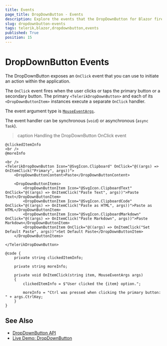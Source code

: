 ```yaml
---
title: Events
page_title: DropDownButton - Events
description: Explore the events that the DropDownButton for Blazor fires. See how you can handle the OnClick of the primary button and the secondary items to respond to the user action.
slug: dropdownbutton-events
tags: telerik,blazor,dropdownbutton,events
published: True
position: 15
---
```


# DropDownButton Events

The DropDownButton exposes an `OnClick` event that you can use to initiate an action within the application.

The `OnClick` event fires when the user clicks or taps the primary button or a secondary button. The primary `<TelerikDropDownButton>` and each of its `<DropDownButtonItem>` instances execute a separate `OnClick` handler.

The event argument type is [`MouseEventArgs`](https://docs.microsoft.com/en-us/dotnet/api/microsoft.aspnetcore.components.web.mouseeventargs).
 
The event handler can be synchronous (`void`) or asynchronous (`async Task`).

>caption Handling the DropDownButton OnClick event

````RAZOR
@clickedItemInfo
<br />
@moreInfo

<br />
<TelerikDropDownButton Icon="@SvgIcon.Clipboard" OnClick="@((args) => OnItemClick("Primary", args))">
    <DropDownButtonContent>Paste</DropDownButtonContent>

    <DropDownButtonItems>
        <DropDownButtonItem Icon="@SvgIcon.ClipboardText" OnClick="@((args) => OnItemClick("Paste Text", args))">Paste Text</DropDownButtonItem>
        <DropDownButtonItem Icon="@SvgIcon.ClipboardCode" OnClick="@((args) => OnItemClick("Paste as HTML", args))">Paste as HTML</DropDownButtonItem>
        <DropDownButtonItem Icon="@SvgIcon.ClipboardMarkdown" OnClick="@((args) => OnItemClick("Paste Markdown", args))">Paste Markdown</DropDownButtonItem>
        <DropDownButtonItem OnClick="@((args) => OnItemClick("Set Default Paste", args))">Set Default Paste</DropDownButtonItem>
    </DropDownButtonItems>

</TelerikDropDownButton>

@code {
    private string clickedItemInfo;

    private string moreInfo;

    private void OnItemClick(string item, MouseEventArgs args)
    {
        clickedItemInfo = $"User clicked the {item} option.";

        moreInfo = "Ctrl was pressed when clicking the primary button: " + args.CtrlKey;
    }
}
````


## See Also

* [DropDownButton API](/blazor-ui/api/Telerik.Blazor.Components.TelerikDropDownButton)
* [Live Demo: DropDownButton](https://demos.telerik.com/blazor-ui/dropdownbutton/overview)
